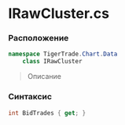 
# IRawCluster.cs
### Расположение
```csharp
namespace TigerTrade.Chart.Data  
    class IRawCluster
```

> Описание

### Синтаксис
```csharp
int BidTrades { get; }
```
